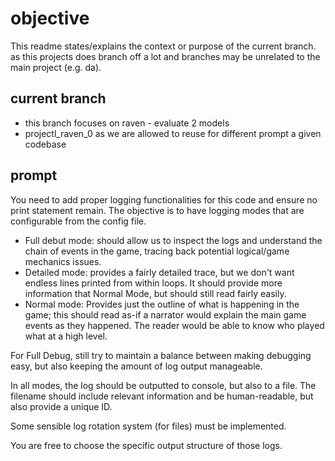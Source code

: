 # objective

This readme states/explains the context or purpose of the current branch. as this projects does branch off a lot and branches may be unrelated to the main project (e.g. da).

## current branch
- this branch focuses on raven - evaluate 2 models
- projectl_raven_0 as we are allowed to reuse for different prompt a given codebase

## prompt

You need to add proper logging functionalities for this code and ensure no print statement remain.  The objective is to have logging modes that are configurable from the config file.

- Full debut mode: should allow us to inspect the logs and understand the chain of events in the game, tracing back potential logical/game mechanics issues.
- Detailed mode: provides a fairly detailed trace, but we don't want endless lines printed from within loops. It should provide more information that Normal Mode, but should still read fairly easily.
- Normal mode: Provides just the outline of what is happening in the game; this should read as-if a narrator would explain the main game events as they happened. The reader would be able to know who played what at a high level.

For Full Debug, still try to maintain a balance between making debugging easy, but also keeping the amount of log output manageable.

In all modes, the log should be outputted to console, but also to a file. The filename should include relevant information and be human-readable, but also provide a unique ID.

Some sensible log rotation system (for files) must be implemented.

You are free to choose the specific output structure of those logs.